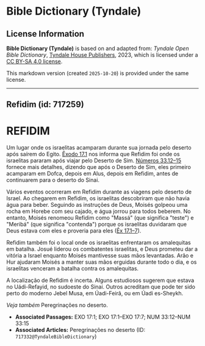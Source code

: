 # Bible Dictionary (Tyndale)

## License Information

**Bible Dictionary (Tyndale)** is based on and adapted from: _Tyndale Open Bible Dictionary_, [Tyndale House Publishers](https://tyndaleopenresources.com/), 2023, which is licensed under a [CC BY-SA 4.0 license](https://creativecommons.org/licenses/by-sa/4.0/legalcode.en).

This markdown version (created `2025-10-20`) is provided under the same license.



--------------------------------

## Refidim (id: 717259)

REFIDIM
=======

Um lugar onde os israelitas acamparam durante sua jornada pelo deserto após saírem do Egito. [Êxodo 17\.1](https://ref.ly/Exod17:1) nos informa que Refidim foi onde os israelitas pararam após viajar pelo Deserto de Sim. [Números 33\.12–15](https://ref.ly/Num33:12-Num33:15) fornece mais detalhes, dizendo que após o Deserto de Sim, eles primeiro acamparam em Dofca, depois em Alus, depois em Refidim, antes de continuarem para o deserto do Sinai.

Vários eventos ocorreram em Refidim durante as viagens pelo deserto de Israel. Ao chegarem em Refidim, os israelitas descobriram que não havia água para beber. Seguindo as instruções de Deus, Moisés golpeou uma rocha em Horebe com seu cajado, e água jorrou para todos beberem. No entanto, Moisés renomeou Refidim como "Massá" (que significa "teste") e "Meribá" (que significa "contenda") porque os israelitas duvidaram que Deus estava com eles e proveria para eles ([Êx 17\.1–7](https://ref.ly/Exod17:1-Exod17:7)).

Refidim também foi o local onde os israelitas enfrentaram os amalequitas em batalha. Josué liderou os combatentes israelitas, e Deus prometeu dar a vitória a Israel enquanto Moisés mantivesse suas mãos levantadas. Arão e Hur ajudaram Moisés a manter suas mãos erguidas durante todo o dia, e os israelitas venceram a batalha contra os amalequitas.

A localização de Refidim é incerta. Alguns estudiosos sugerem que estava no Uádi\-Refayid, no sudoeste do Sinai. Outros acreditam que pode ter sido perto do moderno Jebel Musa, em Úadi\-Feirã, ou em Úadi es\-Sheykh.

*Veja também* Peregrinações no deserto.

* **Associated Passages:** EXO 17:1; EXO 17:1–EXO 17:7; NUM 33:12–NUM 33:15
* **Associated Articles:** Peregrinações no deserto (ID: `717332@TyndaleBibleDictionary`)

